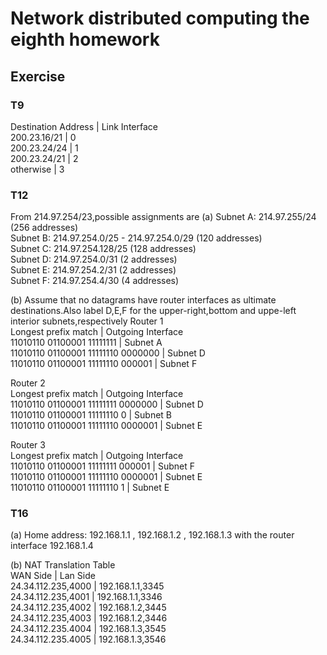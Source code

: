 # Network distributed computing the eighth homework
## Exercise
### T9
Destination Address | Link Interface  
200.23.16/21 | 0  
200.23.24/24 | 1  
200.23.24/21 | 2  
otherwise | 3  

### T12
From 214.97.254/23,possible assignments are
(a) Subnet A: 214.97.255/24 (256 addresses)   
Subnet B: 214.97.254.0/25 - 214.97.254.0/29 (120 addresses)     
Subnet C: 214.97.254.128/25 (128 addresses)  
Subnet D: 214.97.254.0/31 (2 addresses)   
Subnet E: 214.97.254.2/31 (2 addresses)  
Subnet F: 214.97.254.4/30 (4 addresses)  

(b) Assume that no datagrams have router interfaces as ultimate destinations.Also label D,E,F for the upper-right,bottom and uppe-left interior subnets,respectively
Router 1    
Longest prefix match | Outgoing Interface  
11010110 01100001 11111111 | Subnet A  
11010110 01100001 11111110 0000000 | Subnet D  
11010110 01100001 11111110 000001 | Subnet F 

Router 2  
Longest prefix match | Outgoing Interface  
11010110 01100001 11111111 0000000 | Subnet D  
11010110 01100001 11111110 0 | Subnet B  
11010110 01100001 11111110 0000001 | Subnet E  

Router 3  
Longest prefix match | Outgoing Interface  
11010110 01100001 11111111 000001 | Subnet F  
11010110 01100001 11111110 0000001 | Subnet E  
11010110 01100001 11111110 1 | Subnet E  

### T16
(a) Home address: 192.168.1.1 , 192.168.1.2 , 192.168.1.3 with the router interface 192.168.1.4

(b) NAT Translation Table  
WAN Side | Lan Side  
24.34.112.235,4000 | 192.168.1.1,3345  
24.34.112.235,4001 | 192.168.1.1,3346  
24.34.112.235,4002 | 192.168.1.2,3445  
24.34.112.235,4003 | 192.168.1.2,3446  
24.34.112.235.4004 | 192.168.1.3,3545  
24.34.112.235.4005 | 192.168.1.3,3546
